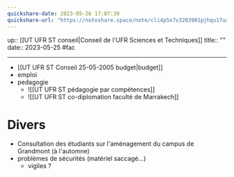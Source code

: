 ```yaml
---
quickshare-date: 2023-05-26 17:07:39
quickshare-url: "https://noteshare.space/note/cli4p5x7v3203901pjhqu17ua5#t2Fbq2hoRDuZBY79i+5cpUKtycYP7fcrwaHhMOhnhJk"
---
```

up:: [[UT UFR ST conseil|Conseil de l'UFR Sciences et Techniques]]
title:: ""
date:: 2023-05-25
#fac 

---

 - [[UT UFR ST Conseil 25-05-2005 budget|budget]]
 - emploi
 - pedagogie
     - ![[UT UFR ST pédagogie par compétences]]
     - ![[UT UFR ST co-diplomation faculté de Marrakech]]


# Divers
 - Consultation des étudiants sur l'aménagement du campus de Grandmont (à l'automne)
 - problèmes de sécurités (matériel saccagé...)
     - vigiles ?

